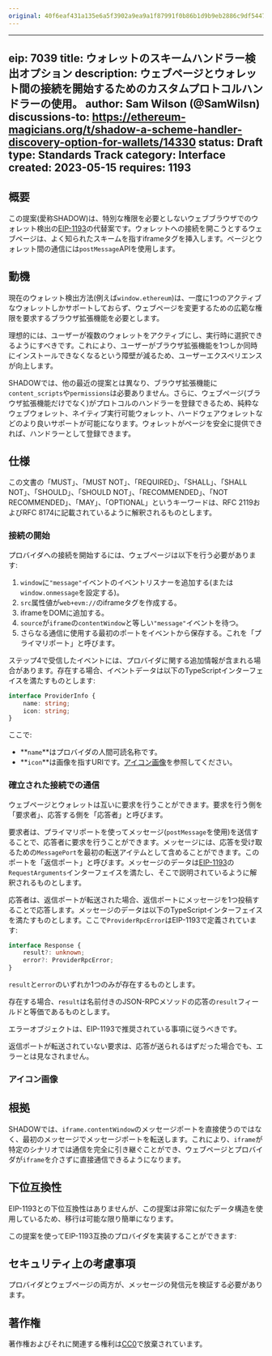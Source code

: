 ```yaml
---
original: 40f6eaf431a135e6a5f3902a9ea9a1f87991f0b86b1d9b9eb2886c9df5447fa6
---
```


---
eip: 7039
title: ウォレットのスキームハンドラー検出オプション
description: ウェブページとウォレット間の接続を開始するためのカスタムプロトコルハンドラーの使用。
author: Sam Wilson (@SamWilsn)
discussions-to: https://ethereum-magicians.org/t/shadow-a-scheme-handler-discovery-option-for-wallets/14330
status: Draft
type: Standards Track
category: Interface
created: 2023-05-15
requires: 1193
---

## 概要

この提案(愛称SHADOW)は、特別な権限を必要としないウェブブラウザでのウォレット検出の[EIP-1193](./eip-1193.md)の代替案です。ウォレットへの接続を開こうとするウェブページは、よく知られたスキームを指すiframeタグを挿入します。ページとウォレット間の通信には`postMessage`APIを使用します。

## 動機

現在のウォレット検出方法(例えば`window.ethereum`)は、一度に1つのアクティブなウォレットしかサポートしておらず、ウェブページを変更するための広範な権限を要求するブラウザ拡張機能を必要とします。

理想的には、ユーザーが複数のウォレットをアクティブにし、実行時に選択できるようにすべきです。これにより、ユーザーがブラウザ拡張機能を1つしか同時にインストールできなくなるという障壁が減るため、ユーザーエクスペリエンスが向上します。

SHADOWでは、他の最近の提案とは異なり、ブラウザ拡張機能に`content_scripts`や`permissions`は必要ありません。さらに、ウェブページ(ブラウザ拡張機能だけでなく)がプロトコルのハンドラーを登録できるため、純粋なウェブウォレット、ネイティブ実行可能ウォレット、ハードウェアウォレットなどのより良いサポートが可能になります。ウォレットがページを安全に提供できれば、ハンドラーとして登録できます。

## 仕様

この文書の「MUST」、「MUST NOT」、「REQUIRED」、「SHALL」、「SHALL NOT」、「SHOULD」、「SHOULD NOT」、「RECOMMENDED」、「NOT RECOMMENDED」、「MAY」、「OPTIONAL」というキーワードは、RFC 2119およびRFC 8174に記載されているように解釈されるものとします。

### 接続の開始

プロバイダへの接続を開始するには、ウェブページは以下を行う必要があります:

1. `window`に`"message"`イベントのイベントリスナーを追加する(または`window.onmessage`を設定する)。
2. `src`属性値が`web+evm://`のiframeタグを作成する。
3. iframeをDOMに追加する。
4. `source`が`iframe`の`contentWindow`と等しい`"message"`イベントを待つ。
5. さらなる通信に使用する最初のポートをイベントから保存する。これを「プライマリポート」と呼びます。

ステップ4で受信したイベントには、プロバイダに関する追加情報が含まれる場合があります。存在する場合、イベントデータは以下のTypeScriptインターフェイスを満たすものとします:

```typescript
interface ProviderInfo {
    name: string;
    icon: string;
}
```

ここで:

 - **`name`**はプロバイダの人間可読名称です。
 - **`icon`**は画像を指すURIです。[アイコン画像](#アイコン画像)を参照してください。

### 確立された接続での通信

ウェブページとウォレットは互いに要求を行うことができます。要求を行う側を「要求者」、応答する側を「応答者」と呼びます。

要求者は、プライマリポートを使ってメッセージ(`postMessage`を使用)を送信することで、応答者に要求を行うことができます。メッセージには、応答を受け取るための`MessagePort`を最初の転送アイテムとして含めることができます。このポートを「返信ポート」と呼びます。メッセージのデータは[EIP-1193](./eip-1193.md)の`RequestArguments`インターフェイスを満たし、そこで説明されているように解釈されるものとします。

応答者は、返信ポートが転送された場合、返信ポートにメッセージを1つ投稿することで応答します。メッセージのデータは以下のTypeScriptインターフェイスを満たすものとします。ここで`ProviderRpcError`はEIP-1193で定義されています:

```typescript
interface Response {
    result?: unknown;
    error?: ProviderRpcError;
}
```

`result`と`error`のいずれか1つのみが存在するものとします。

存在する場合、`result`は名前付きのJSON-RPCメソッドの応答の`result`フィールドと等価であるものとします。

エラーオブジェクトは、EIP-1193で推奨されている事項に従うべきです。

返信ポートが転送されていない要求は、応答が送られるはずだった場合でも、エラーとは見なされません。

### アイコン画像

<!-- TODO -->

## 根拠

SHADOWでは、`iframe.contentWindow`のメッセージポートを直接使うのではなく、最初のメッセージでメッセージポートを転送します。これにより、`iframe`が特定のシナリオでは通信を完全に引き継ぐことができ、ウェブページとプロバイダが`iframe`を介さずに直接通信できるようになります。

## 下位互換性

EIP-1193との下位互換性はありませんが、この提案は非常に似たデータ構造を使用しているため、移行は可能な限り簡単になります。

この提案を使ってEIP-1193互換のプロバイダを実装することができます:

<!-- TODO: Show example of implementing EIP-1193 provider on top of this proposal. -->

## セキュリティ上の考慮事項

<!-- TODO: Needs more discussion. -->

プロバイダとウェブページの両方が、メッセージの発信元を検証する必要があります。

## 著作権

著作権およびそれに関連する権利は[CC0](../LICENSE.md)で放棄されています。